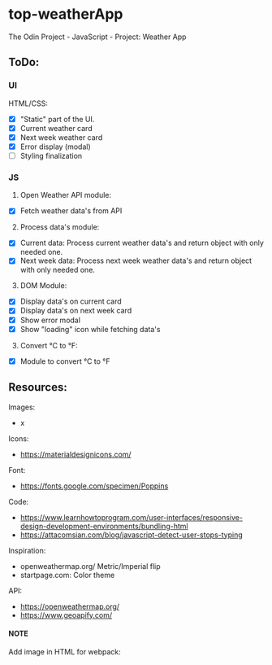 # top-weatherApp

The Odin Project - JavaScript - Project: Weather App

## ToDo:

### UI

HTML/CSS:

- [x] "Static" part of the UI.
- [x] Current weather card
- [x] Next week weather card
- [x] Error display (modal)
- [ ] Styling finalization

### JS

1. Open Weather API module:

- [x] Fetch weather data's from API

2. Process data's module:

- [x] Current data: Process current weather data's and return object with only needed one.
- [x] Next week data: Process next week weather data's and return object with only needed one.

3. DOM Module:

- [x] Display data's on current card
- [x] Display data's on next week card
- [x] Show error modal
- [x] Show "loading" icon while fetching data's

3. Convert °C to °F:

- [x] Module to convert °C to °F

## Resources:

Images:
- x

Icons:
- https://materialdesignicons.com/

Font:
- https://fonts.google.com/specimen/Poppins

Code:

- https://www.learnhowtoprogram.com/user-interfaces/responsive-design-development-environments/bundling-html
- https://attacomsian.com/blog/javascript-detect-user-stops-typing

Inspiration:
- openweathermap.org/ Metric/Imperial flip
- startpage.com: Color theme

API:
- https://openweathermap.org/
- https://www.geoapify.com/


#### NOTE

Add image in HTML for webpack:
    <!-- Add image in HTML with webpack
        <img src=<%=require("../src/img/reshot-icon-bonsai-tree-45J7TSBRY8.svg")%> /> -->
